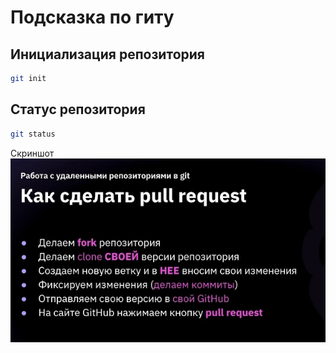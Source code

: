 # Подсказка по гиту

## Инициализация репозитория

```sh
git init
```

## Статус репозитория

```sh
git status
```
Скриншот
![Pull_request](Pull_request.jpg)


